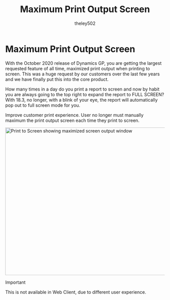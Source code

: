 ﻿---
title: Maximum Print Output Screen 
description: New in October 2020 - Maximum Print Output Screen
ms.date: 09-30-2020
ms.topic: article
ms.prod: dynamics-gp
author: theley502
ms.author: theley
manager: edupont
---

# Maximum Print Output Screen

With the October 2020 release of Dynamics GP, you are getting the largest requested feature of all time, maximized print output when printing to screen. This was a huge request by our customers over the last few years and we have finally put this into the core product.

How many times in a day do you print a report to screen and now by habit you are always going to the top right to expand the report to FULL SCREEN? With 18.3, no longer, with a blink of your eye, the report will automatically pop out to full screen mode for you.

Improve customer print experience. User no longer must manually maximum the print output screen each time they print to screen.

<img src="media/image85.jpg" alt="Print to Screen showing maximized screen output window" width="689" height="467" />

> [!IMPORTANT]
> This is not available in Web Client, due to different user experience.
